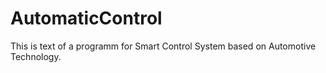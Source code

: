 # AutomaticControl
This is text of a programm for Smart Control System based on Automotive Technology.

